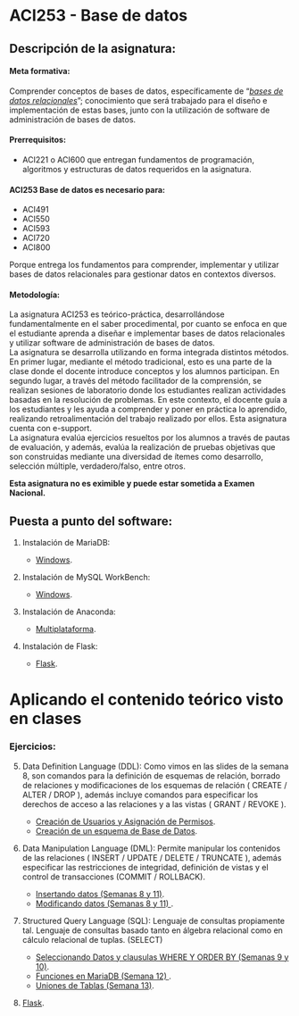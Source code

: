 # ACI253 - Base de datos

## Descripción de la asignatura:

#### Meta formativa:
Comprender conceptos de bases de datos, específicamente de “[_bases de datos relacionales_](https://www.oracle.com/cl/database/what-is-a-relational-database/)”; conocimiento que será trabajado para el diseño e implementación de estas bases, junto con la utilización de software de administración de bases de datos.  
#### Prerrequisitos:
- ACI221 o ACI600 que entregan fundamentos de programación, algoritmos y estructuras de datos requeridos en la asignatura. 
 
#### ACI253 Base de datos es necesario para:
- ACI491
- ACI550
- ACI593
- ACI720
- ACI800  
  
Porque entrega los fundamentos para comprender, implementar y utilizar bases de datos relacionales para gestionar datos en contextos diversos.

#### Metodología:
La asignatura ACI253 es teórico-práctica, desarrollándose fundamentalmente en el saber procedimental, por cuanto se enfoca en que el estudiante aprenda
a diseñar e implementar bases de datos relacionales y utilizar software de administración de bases de datos.  
La asignatura se desarrolla utilizando en forma integrada distintos métodos. En primer lugar, mediante el método tradicional, esto es una parte de la clase
donde el docente introduce conceptos y los alumnos participan. En segundo lugar, a través del método facilitador de la comprensión, se realizan sesiones
de laboratorio donde los estudiantes realizan actividades basadas en la resolución de problemas. En este contexto, el docente guía a los estudiantes y les
ayuda a comprender y poner en práctica lo aprendido, realizando retroalimentación del trabajo realizado por ellos. Esta asignatura cuenta con e-support.  
La asignatura evalúa ejercicios resueltos por los alumnos a través de pautas de evaluación, y además, evalúa la realización de pruebas objetivas que son
construidas mediante una diversidad de ítemes como desarrollo, selección múltiple, verdadero/falso, entre otros.

__Esta asignatura no es eximible y puede estar sometida a Examen Nacional.__


## Puesta a punto del software:

1. Instalación de MariaDB:
    - [Windows](code/1a.md).

2. Instalación de MySQL WorkBench:
    - [Windows](code/2a.md).

3. Instalación de Anaconda:
   - [Multiplataforma](https://github.com/dtravisany/ACI777/tree/main/00_instalar_anaconda).

4. Instalación de Flask:
   - [Flask](code/4a.md).
    
# Aplicando el contenido teórico visto en clases

### Ejercicios:

5. Data Definition Language (DDL):
Como vimos en las slides de la semana 8, son comandos para la definición de esquemas de relación, borrado de relaciones y modificaciones de los esquemas de relación ( CREATE / ALTER / DROP ), además incluye comandos para especificar los derechos de acceso a las relaciones y a las vistas ( GRANT / REVOKE ).
    - [Creación de Usuarios y Asignación de Permisos](code/5a.md).
    - [Creación de un esquema de Base de Datos](code/5b.md).
6. Data Manipulation Language (DML):
Permite manipular los contenidos de las relaciones ( INSERT / UPDATE / DELETE / TRUNCATE ),  además especificar las restricciones de integridad, definición de vistas y el control de transacciones (COMMIT / ROLLBACK).
    - [Insertando datos (Semanas 8 y 11)](code/6a.md).
    - [Modificando datos (Semanas 8 y 11) ](code/6b.md).

7. Structured Query Language (SQL): Lenguaje de consultas propiamente tal. Lenguaje de consultas basado tanto en álgebra relacional como en cálculo relacional de tuplas.  (SELECT)
    - [Seleccionando Datos y clausulas WHERE Y ORDER BY (Semanas 9 y 10)](code/7a.md).
    - [Funciones en MariaDB (Semana 12) ](code/7b.md).
    - [Uniones de Tablas (Semana 13)](code/7c.md).

8. [Flask](code/8.ipynb).  
